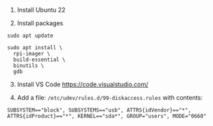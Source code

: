 1. Install Ubuntu 22

2. Install packages
```
sudo apt update

sudo apt install \
  rpi-imager \
  build-essential \
  binutils \
  gdb
```

3. Install VS Code <https://code.visualstudio.com/>

4. Add a file: `/etc/udev/rules.d/99-diskaccess.rules` with contents:
```
SUBSYSTEM=="block", SUBSYSTEMS=="usb", ATTRS{idVendor}=="*", ATTRS{idProduct}=="*", KERNEL=="sda*", GROUP="users", MODE="0660"
```
